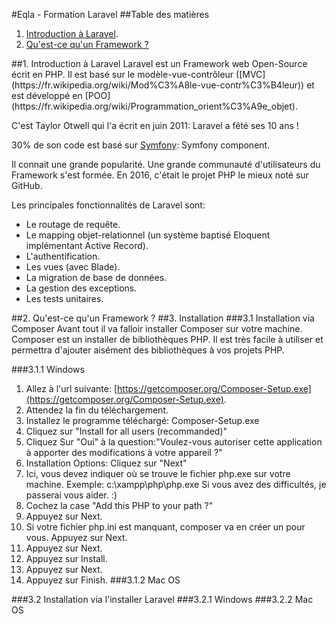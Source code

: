 #Eqla - Formation Laravel
##Table des matières
1. [Introduction à Laravel](#introduction).
2. [Qu'est-ce qu'un Framework ?](#framework)

<a name="introduction"/>
##1. Introduction à Laravel
Laravel est un Framework web Open-Source écrit en PHP. Il est basé sur le modèle-vue-contrôleur ([MVC](https://fr.wikipedia.org/wiki/Mod%C3%A8le-vue-contr%C3%B4leur)) et est développé en [POO](https://fr.wikipedia.org/wiki/Programmation_orient%C3%A9e_objet).

C'est Taylor Otwell qui l'a écrit en juin 2011: Laravel a fêté ses 10 ans !

30% de son code est basé sur [Symfony](http://www.google.be): Symfony component.

Il connait une grande popularité. Une grande communauté d'utilisateurs du Framework s'est formée. En 2016, c'était le projet PHP le mieux noté sur GitHub.

Les principales fonctionnalités de Laravel sont:
- Le routage de requête.
- Le mapping objet-relationnel (un système baptisé Eloquent implémentant Active Record).
- L'authentification.
- Les vues (avec Blade).
- La migration de base de données.
- La gestion des exceptions.
- Les tests unitaires.

<a name="framework"/>
##2. Qu'est-ce qu'un Framework ? 

<a name="installation"/>
##3. Installation
###3.1 Installation via Composer
Avant tout il va falloir installer Composer sur votre machine.
Composer est un installer de bibliothèques PHP. Il est très facile à utiliser et permettra d'ajouter aisément des bibliothèques à vos projets PHP.

###3.1.1 Windows
1. Allez à l'url suivante: [https://getcomposer.org/Composer-Setup.exe](https://getcomposer.org/Composer-Setup.exe).
2. Attendez la fin du téléchargement.
3. Installez le programme téléchargé: Composer-Setup.exe
4. Cliquez sur "Install for all users (recommanded)"
5. Cliquez Sur "Oui" à la question:"Voulez-vous autoriser cette application à apporter des modifications à votre appareil ?"
6. Installation Options: Cliquez sur "Next"
7. Ici, vous devez indiquer où se trouve le fichier php.exe sur votre machine. Exemple: c:\xampp\php\php.exe Si vous avez des difficultés, je passerai vous aider. :)
8. Cochez la case "Add this PHP to your path ?"
9. Appuyez sur Next.
10. Si votre fichier php.ini est manquant, composer va en créer un pour vous. Appuyez sur Next.
11. Appuyez sur Next.
12. Appuyez sur Install.
13. Appuyez sur Next.
14. Appuyez sur Finish.
###3.1.2 Mac OS

###3.2 Installation via l'installer Laravel
###3.2.1 Windows 
###3.2.2 Mac OS
